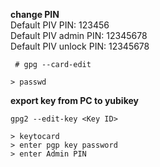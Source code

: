 __change PIN__  
Default PIV PIN: 123456  
Default PIV admin PIN: 12345678  
Default PIV unlock PIN: 12345678  
```
 # gpg --card-edit

> passwd
```

__export key from PC to yubikey__   

```
gpg2 --edit-key <Key ID>

> keytocard
> enter pgp key password
> enter Admin PIN
```

